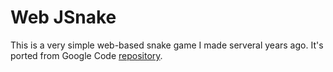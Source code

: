 Web JSnake
==========

This is a very simple web-based snake game I made serveral years ago. It's ported from Google Code [repository](https://code.google.com/p/web-jsnake/).


